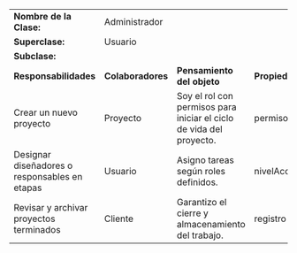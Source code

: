 |                                               |                   |                                                                     |               |
| --------------------------------------------- | ----------------- | ------------------------------------------------------------------- | ------------- |
| **Nombre de la Clase:**                       | Administrador     |                                                                     |               |
| **Superclase:**                               | Usuario           |                                                                     |               |
| **Subclase:**                                 |                   |                                                                     |               |
| **Responsabilidades**                         | **Colaboradores** | **Pensamiento del objeto**                                          | **Propiedad** |
| Crear un nuevo proyecto                       | Proyecto          | Soy el rol con permisos para iniciar el ciclo de vida del proyecto. | permisos      |
| Designar diseñadores o responsables en etapas | Usuario           | Asigno tareas según roles definidos.                                | nivelAcceso   |
| Revisar y archivar proyectos terminados       | Cliente           | Garantizo el cierre y almacenamiento del trabajo.                   | registro      |
